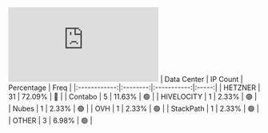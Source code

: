 ![Diagramm](https://github.com/obajay/StateSync-snapshots/blob/main/Projects/Uptick/1/README.md)
| Data Center | IP Count | Percentage | Freq |
|:------------:|:--------:|:-----------:|:-----:|
| HETZNER | 31 | 72.09% | 🔴 |
| Contabo | 5 | 11.63% | 🟢 |
| HIVELOCITY | 1 | 2.33% | 🟢 |
| Nubes | 1 | 2.33% | 🟢 |
| OVH | 1 | 2.33% | 🟢 |
| StackPath | 1 | 2.33% | 🟢 |
| OTHER | 3 | 6.98% | 🟢 |
